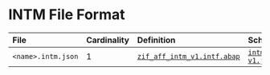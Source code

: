 # INTM File Format

File | Cardinality | Definition | Schema | Example
:--- | :--- | :--- | :--- | :---
`<name>.intm.json` | 1 | [`zif_aff_intm_v1.intf.abap`](./type/zif_aff_intm_v1.intf.abap) | [`intm-v1.json`](./intm-v1.json) | [`zlcc1zou8kmjs6ri88wmk474ph.intm.json`](./examples/zlcc1zou8kmjs6ri88wmk474ph.intm.json)
